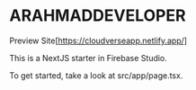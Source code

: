 # ARAHMADDEVELOPER

Preview Site[https://cloudverseapp.netlify.app/]

This is a NextJS starter in Firebase Studio.

To get started, take a look at src/app/page.tsx.
